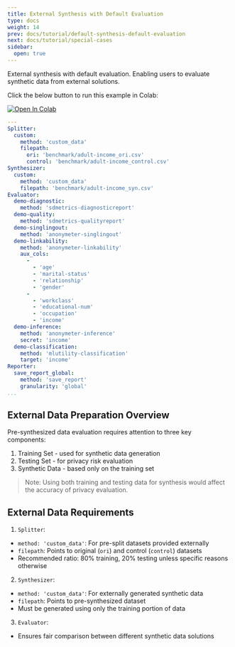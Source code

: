 ```yaml
---
title: External Synthesis with Default Evaluation
type: docs
weight: 14
prev: docs/tutorial/default-synthesis-default-evaluation
next: docs/tutorial/special-cases
sidebar:
  open: true
---
```



External synthesis with default evaluation.
Enabling users to evaluate synthetic data from external solutions.

Click the below button to run this example in Colab:

[![Open In Colab](https://colab.research.google.com/assets/colab-badge.svg)](https://colab.research.google.com/github/nics-tw/petsard/blob/main/demo/external-synthesis-default-evaluation.ipynb)

```yaml
---
Splitter:
  custom:
    method: 'custom_data'
    filepath:
      ori: 'benchmark/adult-income_ori.csv'
      control: 'benchmark/adult-income_control.csv'
Synthesizer:
  custom:
    method: 'custom_data'
    filepath: 'benchmark/adult-income_syn.csv'
Evaluator:
  demo-diagnostic:
    method: 'sdmetrics-diagnosticreport'
  demo-quality:
    method: 'sdmetrics-qualityreport'
  demo-singlingout:
    method: 'anonymeter-singlingout'
  demo-linkability:
    method: 'anonymeter-linkability'
    aux_cols:
      -
        - 'age'
        - 'marital-status'
        - 'relationship'
        - 'gender'
      -
        - 'workclass'
        - 'educational-num'
        - 'occupation'
        - 'income'
  demo-inference:
    method: 'anonymeter-inference'
    secret: 'income'
  demo-classification:
    method: 'mlutility-classification'
    target: 'income'
Reporter:
  save_report_global:
    method: 'save_report'
    granularity: 'global'
...
```

## External Data Preparation Overview

Pre-synthesized data evaluation requires attention to three key components:

1. Training Set - used for synthetic data generation
2. Testing Set - for privacy risk evaluation
3. Synthetic Data - based only on the training set

> Note: Using both training and testing data for synthesis would affect the accuracy of privacy evaluation.

## External Data Requirements

1. `Splitter`:

- `method: 'custom_data'`: For pre-split datasets provided externally
- `filepath`: Points to original (`ori`) and control (`control`) datasets
- Recommended ratio: 80% training, 20% testing unless specific reasons otherwise

2. `Synthesizer`:

- `method: 'custom_data'`: For externally generated synthetic data
- `filepath`: Points to pre-synthesized dataset
- Must be generated using only the training portion of data

3. `Evaluator`:

- Ensures fair comparison between different synthetic data solutions
